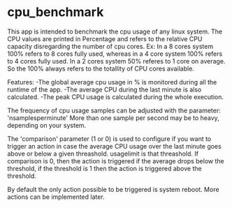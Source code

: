 # cpu_benchmark

This app is intended to benchmark the cpu usage of any linux system.
The CPU values are printed in Percentage and refers to the relative CPU capacity disregarding the number of cpu cores. Ex: In a 8 cores system 100% refers to 8 cores fully used, whereas in a 4 core system 100% refers to 4 cores fully used. In a 2 cores system 50% referes to 1 core on average. So the 100% always refers to the totallity of CPU cores available.

Features:
	-The global average cpu usage in % is monitored during all the runtime of the app.
	-The average CPU during the last minute is also calculated.
	-The peak CPU usage is calculated during the whole execution.


The frequency of cpu usage samples can be adjusted with the parameter: 'nsamplesperminute'
More than one sample per second may be to heavy, depending on your system.

The 'comparison' parameter (1 or 0) is used to configure if you want to trigger an action in case the average CPU usage over the last minute goes above or below a given threashold. usagelimit is that threashold. If comparison is 0, then the action is triggered if the average drops below the threshold, if the threshold is 1 then the action is triggered above the threshold.

By default the only action possible to be triggered is system reboot.
More actions can be implemented later.
